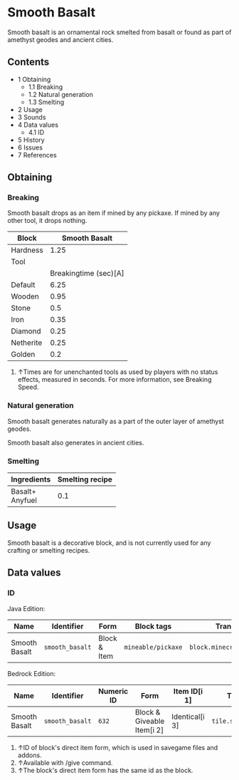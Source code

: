 # Smooth Basalt
Smooth basalt is an ornamental rock smelted from basalt or found as part of amethyst geodes and ancient cities.

## Contents
- 1 Obtaining
	- 1.1 Breaking
	- 1.2 Natural generation
	- 1.3 Smelting
- 2 Usage
- 3 Sounds
- 4 Data values
	- 4.1 ID
- 5 History
- 6 Issues
- 7 References

## Obtaining
### Breaking
Smooth basalt drops as an item if mined by any pickaxe. If mined by any other tool, it drops nothing.

| Block     | Smooth Basalt         |
|-----------|-----------------------|
| Hardness  | 1.25                  |
| Tool      |                       |
|           | Breakingtime (sec)[A] |
| Default   | 6.25                  |
| Wooden    | 0.95                  |
| Stone     | 0.5                   |
| Iron      | 0.35                  |
| Diamond   | 0.25                  |
| Netherite | 0.25                  |
| Golden    | 0.2                   |

1. ↑Times are for unenchanted tools as used by players with no status effects, measured in seconds. For more information, see Breaking Speed.

### Natural generation
Smooth basalt generates naturally as a part of the outer layer of amethyst geodes.

Smooth basalt also generates in ancient cities.


### Smelting
| Ingredients         | Smelting recipe |
|---------------------|-----------------|
| Basalt+<br/>Anyfuel | 0.1             |

## Usage
Smooth basalt is a decorative block, and is not currently used for any crafting or smelting recipes.

## Data values
### ID
Java Edition:

| Name          | Identifier      | Form         | Block tags         | Translation key                 |
|---------------|-----------------|--------------|--------------------|---------------------------------|
| Smooth Basalt | `smooth_basalt` | Block & Item | `mineable/pickaxe` | `block.minecraft.smooth_basalt` |

Bedrock Edition:

| Name          | Identifier      | Numeric ID | Form                       | Item ID[i 1]   | Translation key           |
|---------------|-----------------|------------|----------------------------|----------------|---------------------------|
| Smooth Basalt | `smooth_basalt` | `632`      | Block & Giveable Item[i 2] | Identical[i 3] | `tile.smooth_basalt.name` |

1. ↑ID of block's direct item form, which is used in savegame files and addons.
2. ↑Available with /give command.
3. ↑The block's direct item form has the same id as the block.



